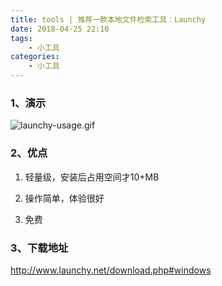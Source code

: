 ```yaml
---
title: tools | 推荐一款本地文件检索工具：Launchy
date: 2018-04-25 22:10
tags:
    - 小工具
categories:
    - 小工具
---
```

<!-- more -->
### 1、演示
![launchy-usage.gif](https://upload-images.jianshu.io/upload_images/5792176-0325c2433fe39f3f.gif?imageMogr2/auto-orient/strip)

### 2、优点
1. 轻量级，安装后占用空间才10+MB

2. 操作简单，体验很好

3. 免费

### 3、下载地址
http://www.launchy.net/download.php#windows